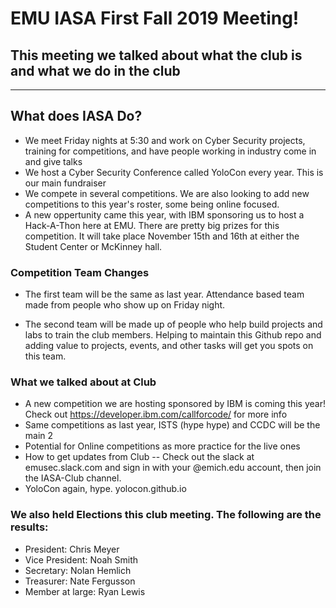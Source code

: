 # EMU IASA First Fall 2019 Meeting!

## This meeting we talked about what the club is and what we do in the club
---

## What does IASA Do?
* We meet Friday nights at 5:30 and work on Cyber Security projects, training for competitions, and have people working in industry come in and give talks
* We host a Cyber Security Conference called YoloCon every year. This is our main fundraiser
* We compete in several competitions. We are also looking to add new competitions to this year's roster, some being online focused.
* A new oppertunity came this year, with IBM sponsoring us to host a Hack-A-Thon here at EMU. There are pretty big prizes for this competition. It will take place November 15th and 16th at either the Student Center or McKinney hall. 

### Competition Team Changes  
* The first team will be the same as last year. Attendance based team made from people who show up on Friday night. 

* The second team will be made up of people who help build projects and labs to train the club members. Helping to maintain this Github repo and adding value to projects, events, and other tasks will get you spots on this team. 

### What we talked about at Club
* A new competition we are hosting sponsored by IBM is coming this year! Check out https://developer.ibm.com/callforcode/ for more info
* Same competitions as last year, ISTS (hype hype) and CCDC will be the main 2
* Potential for Online competitions as more practice for the live ones
* How to get updates from Club -- Check out the slack at emusec.slack.com and sign in with your @emich.edu account, then join the IASA-Club channel.
* YoloCon again, hype. yolocon.github.io

### We also held Elections this club meeting. The following are the results:
- President: Chris Meyer
- Vice President: Noah Smith
- Secretary: Nolan Hemlich
- Treasurer: Nate Fergusson
- Member at large: Ryan Lewis
